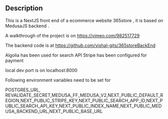 ## Description

This is a NextJS front end of a ecommerce website 365store , it is based on MedusaJS backend .

A walkthrough of the project is on https://vimeo.com/982517729

The backend code is at https://github.com/vishal-gits/365storeBackEnd

Algolia has been used for search API
Stripe has been configured for payment

local dev port is on localhost:8000

Following environment variables need to be set for

POSTGRES_URL, REVALIDATE_SECRET,MEDUSA_FF_MEDUSA_V2,NEXT_PUBLIC_DEFAULT_REGION,NEXT_PUBLIC_STRIPE_KEY,NEXT_PUBLIC_SEARCH_APP_ID,NEXT_PUBLIC_SEARCH_API_KEY,NEXT_PUBLIC_INDEX_NAME,NEXT_PUBLIC_MEDUSA_BACKEND_URL,NEXT_PUBLIC_BASE_URL
